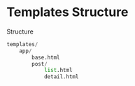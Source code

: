# Templates Structure

Structure
```python
templates/
    app/
        base.html
        post/
            list.html
            detail.html
```
